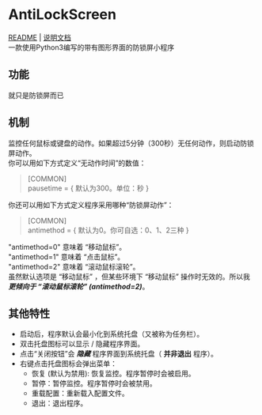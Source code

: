 # AntiLockScreen
[README](https://github.com/xsecure/AntiLockScreen/blob/master/READMD.md) | 
[说明文档](https://github.com/xsecure/AntiLockScreen/blob/master/READMD_zh.md)  
一款使用Python3编写的带有图形界面的防锁屏小程序

## 功能
就只是防锁屏而已

## 机制
监控任何鼠标或键盘的动作。如果超过5分钟（300秒）无任何动作，则启动防锁屏动作。  
你可以用如下方式定义“无动作时间”的数值：
> &#91;COMMON&#93;  
> pausetime = &#123; 默认为300。单位：秒 &#125;

你还可以用如下方式定义程序采用哪种“防锁屏动作”：
> &#91;COMMON&#93;  
> antimethod = &#123; 默认为0。你可自选：0、1、2三种 &#125;

"antimethod=0" 意味着 “移动鼠标”。  
"antimethod=1" 意味着 “点击鼠标”。  
"antimethod=2" 意味着 “滚动鼠标滚轮”。  
虽然默认选项是 “移动鼠标” ，但某些环境下 “移动鼠标” 操作时无效的。所以我 **_更倾向于 “滚动鼠标滚轮” (antimethod=2)_**。  

## 其他特性
* 启动后，程序默认会最小化到系统托盘（又被称为任务栏）。
* 双击托盘图标可以显示 / 隐藏程序界面。
* 点击“关闭按钮”会 **_隐藏_** 程序界面到系统托盘（ **并非退出** 程序）。
* 右键点击托盘图标会弹出菜单：
    * 恢复 (默认为禁用): 恢复监控。程序暂停时会被启用。
    * 暂停：暂停监控。程序暂停时会被禁用。
    * 重载配置：重新载入配置文件。
    * 退出：退出程序。